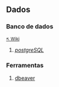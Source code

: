 ## Dados


### Banco de dados 

<sub>[:arrow_upper_left: Wiki](../README.md)<sub>

1. [*postgreSQL*](postgresql/readme.md)


### Ferramentas

1. [dbeaver](tools/dbeaver.md)

<sup></sup>
---

